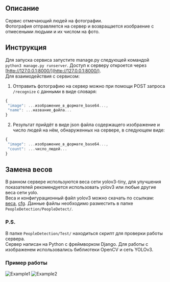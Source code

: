 ## Описание
Сервис отмечающий людей на фотографии.  
Фотография отправляется на сервер и возвращается изобраение с отмесеными людьми и их числом на фото.
## Инструкция
Для запуска сервиса запустите manage.py следующей командой `python3 manage.py runserver`. Доступ к серверу откроется через [http://127.0.0.1:8000/](http://127.0.0.1:8000/).  
Для взаимодействия с сервисом:
1. Отправить фотографию на сервер можно при помощи POST запроса `/recognize` с данными в виде словаря:
```JavaScript
{
 "image": ...изображение_в_формате_base64...,
 "name": ...название_файла...
}
```
2. Результат прийдёт в виде json файла содержащего изображение и число людей на нём, обнаруженных на сервере, в следующем виде:
```JavaScript
{
 "image": ...изображение_в_формате_base64...,
 "count": ...число_людей...
}
```
## Замена весов
В ранном сервере используются веса сети yolov3-tiny, для улучшения показателей рекомендуется использовать yolov3 или любые другие веса сети yolo.  
Веса и конфигурационный файл yolov3 можно скачать по ссылкам: [веса](https://pjreddie.com/media/files/yolov3.weights), [cfg](https://github.com/pjreddie/darknet/blob/master/cfg/yolov3.cfg). Данные файлы необходимо разместить в папке `PeopleDetection/PeopleDetect/`.
### P.S.
В папке `PeopleDetection/Test/` находиться скрипт для проверки работы сервера.  
Сервер написан на Python с фреймворком Django. Для работы с изображенем использовались библиотеки OpenCV и сеть YOLOv3.
### Пример работы
![Example1](https://storage.yandexcloud.net/air-soft.dev/people.jpeg)
![Example2](https://s20vlx.storage.yandex.net/rdisk/36105a719f0d247f6f3329103e4dac6a5fbfc9900ad1dcac103d6ea87befd3b0/63152ba7/TL3clQSDeS43yGRv65DrxEMm7JuprX9RVg_LGZqhA8B_ZeJMfDqJ2jYtnjceN7w7z8Rl01rJq97HD-FEOAa7QQ==?uid=0&filename=people.jpeg&disposition=inline&hash=&limit=0&content_type=image%2Fjpeg&owner_uid=0&fsize=447572&hid=43ea6b3509a95191857cccef2a0fbde3&media_type=image&tknv=v2&etag=a8327edb1261ac10aad9d5fc5ff2b812&rtoken=7yodkzvgGT7M&force_default=no&ycrid=na-1c6815adfbcafd05245ddba8f4af26f4-downloader15e&ts=5e7e1c954f7c0&s=820dc6e3738d468808f42fc8d2abf9bd0f2938c6007b7ddaad4506be74b8f25b&pb=U2FsdGVkX1-17XNi8wjE9BHEwGTJBMdVvZ61p0nE8_VPiP0gbgRAdzpU3491SORzUxmRekzmdkYRLc-X0G9SAHUHCubx1jCGWMBH0P0LiCc)
